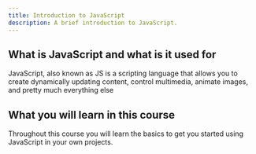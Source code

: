 ```yaml
---
title: Introduction to JavaScript
description: A brief introduction to JavaScript.
---
```


## What is JavaScript and what is it used for
JavaScript, also known as JS is a scripting language that allows you to create dynamically updating content, control multimedia, animate images, and pretty much everything else

## What you will learn in this course
Throughout this course you will learn the basics to get you started using JavaScript in your own projects.
